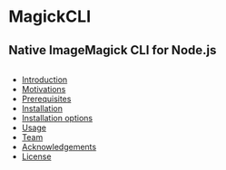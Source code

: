 # MagickCLI

## Native ImageMagick CLI for Node.js

<p align="center">
<img src=""/>
</p>

* [Introduction](#introduction)
* [Motivations](#motivations)
* [Prerequisites](#prerequisites)
* [Installation](#install)
* [Installation options](#installoptions)
* [Usage](#usage)
* [Team](#team)
* [Acknowledgements](#acknowledgements)
* [License](#license)

